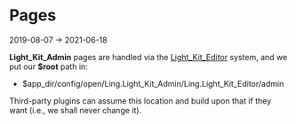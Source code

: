 Pages 
=================
2019-08-07 -> 2021-06-18




**Light_Kit_Admin** pages are handled via the [Light_Kit_Editor](https://github.com/lingtalfi/Light_Kit_Editor/) system, 
and we put our **$root** path in:


- $app_dir/config/open/Ling.Light_Kit_Admin/Ling.Light_Kit_Editor/admin



Third-party plugins can assume this location and build upon that if they want (i.e., we shall never change it).









